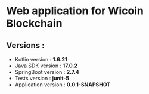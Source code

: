 # Web application for Wicoin Blockchain

## Versions :

* Kotlin version : **1.6.21**
* Java SDK version : **17.0.2**
* SpringBoot version : **2.7.4**
* Tests version : **junit-5**
* Application version : **0.0.1-SNAPSHOT**